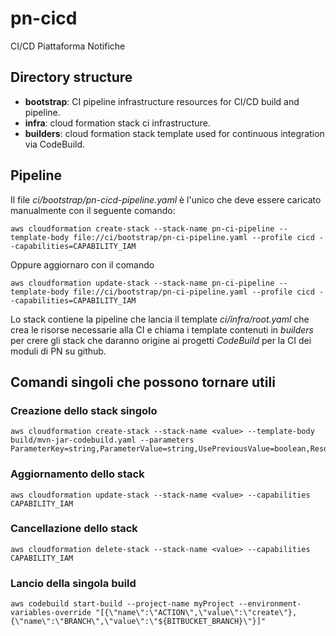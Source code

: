# pn-cicd 
CI/CD Piattaforma Notifiche

## Directory structure

- __bootstrap__: CI pipeline infrastructure resources for CI/CD build and pipeline.
- __infra__: cloud formation stack ci infrastructure.
- __builders__: cloud formation stack template used for continuous integration via CodeBuild.

## Pipeline 

Il file _ci/bootstrap/pn-cicd-pipeline.yaml_ è l'unico che deve essere caricato manualmente con il seguente comando:
```
aws cloudformation create-stack --stack-name pn-ci-pipeline --template-body file://ci/bootstrap/pn-ci-pipeline.yaml --profile cicd --capabilities=CAPABILITY_IAM
```

Oppure aggiornaro con il comando
```
aws cloudformation update-stack --stack-name pn-ci-pipeline --template-body file://ci/bootstrap/pn-ci-pipeline.yaml --profile cicd --capabilities=CAPABILITY_IAM
```

Lo stack contiene la pipeline che lancia il template _ci/infra/root.yaml_ che crea le risorse necessarie alla CI e
chiama i template contenuti in _builders_ per crere gli stack che daranno origine ai progetti _CodeBuild_ per la CI 
dei moduli di PN su github.

## Comandi singoli che possono tornare utili

### Creazione dello stack singolo
```
aws cloudformation create-stack --stack-name <value> --template-body build/mvn-jar-codebuild.yaml --parameters ParameterKey=string,ParameterValue=string,UsePreviousValue=boolean,ResolvedValue=string
```

### Aggiornamento dello stack
```
aws cloudformation update-stack --stack-name <value> --capabilities CAPABILITY_IAM
```

### Cancellazione dello stack
```
aws cloudformation delete-stack --stack-name <value> --capabilities CAPABILITY_IAM
```

### Lancio della singola build

```
aws codebuild start-build --project-name myProject --environment-variables-override "[{\"name\":\"ACTION\",\"value\":\"create\"},{\"name\":\"BRANCH\",\"value\":\"${BITBUCKET_BRANCH}\"}]"
```
